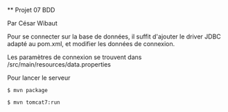 ** Projet 07 BDD

Par César Wibaut


Pour se connecter sur la base de données, il suffit d'ajouter le driver JDBC adapté au pom.xml, et modifier les données de connexion.

Les paramètres de connexion se trouvent dans /src/main/resources/data.properties

Pour lancer le serveur

```shell
$ mvn package

$ mvn tomcat7:run
```
